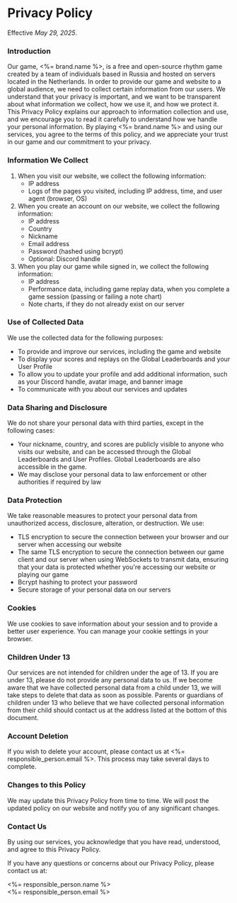 # Privacy Policy

Effective *May 29, 2025*.

### Introduction

Our game, <%= brand.name %>, is a free and open-source rhythm game created by a team of individuals based in Russia and hosted on servers located in the Netherlands. In order to provide our game and website to a global audience, we need to collect certain information from our users. We understand that your privacy is important, and we want to be transparent about what information we collect, how we use it, and how we protect it. This Privacy Policy explains our approach to information collection and use, and we encourage you to read it carefully to understand how we handle your personal information. By playing <%= brand.name %> and using our services, you agree to the terms of this policy, and we appreciate your trust in our game and our commitment to your privacy.

### Information We Collect

1. When you visit our website, we collect the following information:
	* IP address
	* Logs of the pages you visited, including IP address, time, and user agent (browser, OS)
2. When you create an account on our website, we collect the following information:
	* IP address
	* Country
	* Nickname
	* Email address
	* Password (hashed using bcrypt)
	* Optional: Discord handle
3. When you play our game while signed in, we collect the following information:
	* IP address
	* Performance data, including game replay data, when you complete a game session (passing or failing a note chart)
	* Note charts, if they do not already exist on our server

### Use of Collected Data

We use the collected data for the following purposes:

* To provide and improve our services, including the game and website
* To display your scores and replays on the Global Leaderboards and your User Profile
* To allow you to update your profile and add additional information, such as your Discord handle, avatar image, and banner image
* To communicate with you about our services and updates

### Data Sharing and Disclosure

We do not share your personal data with third parties, except in the following cases:

* Your nickname, country, and scores are publicly visible to anyone who visits our website, and can be accessed through the Global Leaderboards and User Profiles. Global Leaderboards are also accessible in the game.
* We may disclose your personal data to law enforcement or other authorities if required by law

### Data Protection

We take reasonable measures to protect your personal data from unauthorized access, disclosure, alteration, or destruction. We use:

* TLS encryption to secure the connection between your browser and our server when accessing our website
* The same TLS encryption to secure the connection between our game client and our server when using WebSockets to transmit data, ensuring that your data is protected whether you're accessing our website or playing our game
* Bcrypt hashing to protect your password
* Secure storage of your personal data on our servers

### Cookies

We use cookies to save information about your session and to provide a better user experience. You can manage your cookie settings in your browser.

### Children Under 13

Our services are not intended for children under the age of 13. If you are under 13, please do not provide any personal data to us. If we become aware that we have collected personal data from a child under 13, we will take steps to delete that data as soon as possible. Parents or guardians of children under 13 who believe that we have collected personal information from their child should contact us at the address listed at the bottom of this document.

### Account Deletion

If you wish to delete your account, please contact us at <%= responsible_person.email %>. This process may take several days to complete.

### Changes to this Policy

We may update this Privacy Policy from time to time. We will post the updated policy on our website and notify you of any significant changes.

### Contact Us

By using our services, you acknowledge that you have read, understood, and agree to this Privacy Policy.

If you have any questions or concerns about our Privacy Policy, please contact us at:

<%= responsible_person.name %>  
<%= responsible_person.email %>
